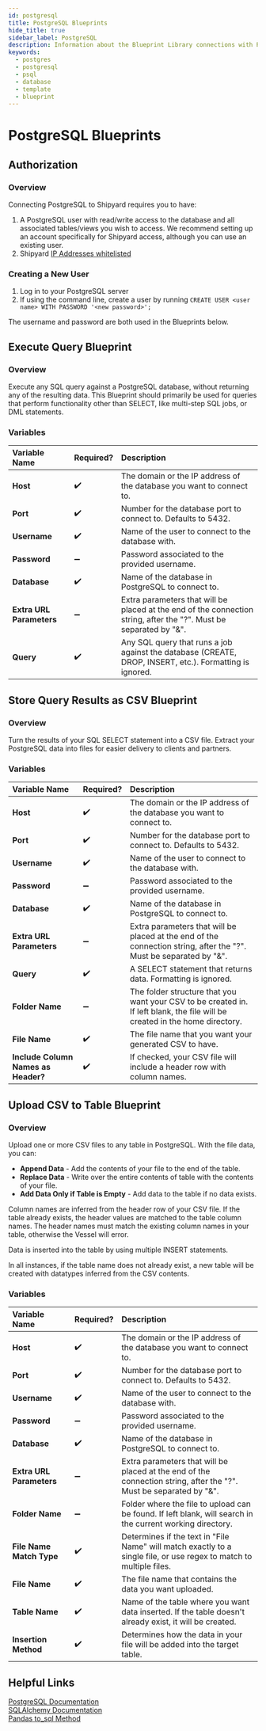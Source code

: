 ```yaml
---
id: postgresql
title: PostgreSQL Blueprints
hide_title: true
sidebar_label: PostgreSQL
description: Information about the Blueprint Library connections with PostgreSQL.
keywords:
  - postgres
  - postgresql
  - psql
  - database
  - template
  - blueprint
---
```


# PostgreSQL Blueprints

## Authorization

### Overview


Connecting PostgreSQL to Shipyard requires you to have:
1. A PostgreSQL user with read/write access to the database and all associated tables/views you wish to access. We recommend setting up an account specifically for Shipyard access, although you can use an existing user.
2. Shipyard [IP Addresses whitelisted](../faqs.md#how-can-shipyard-access-my-secure-database)

### Creating a New User

1. Log in to your PostgreSQL server  
2. If using the command line, create a user by running `CREATE USER <user name> WITH PASSWORD '<new password>';`  

The username and password are both used in the Blueprints below.

## Execute Query Blueprint

### Overview

Execute any SQL query against a PostgreSQL database, without returning any of the resulting data. This Blueprint should primarily be used for queries that perform functionality other than SELECT, like multi-step SQL jobs, or DML statements.

### Variables

| Variable Name | Required? | Description |
|:---|:---|:---|
| **Host** | ✔️ | The domain or the IP address of the database you want to connect to. |
| **Port** | ✔️ |  Number for the database port to connect to. Defaults to 5432. |
| **Username** | ✔️ |  Name of the user to connect to the database with. |
| **Password** | ➖ | Password associated to the provided username. |
| **Database** | ✔️ |  Name of the database in PostgreSQL to connect to. |
| **Extra URL Parameters** | ➖ | Extra parameters that will be placed at the end of the connection string, after the "?". Must be separated by "&". |
| **Query** | ✔️ | Any SQL query that runs a job against the database (CREATE, DROP, INSERT, etc.). Formatting is ignored. |

## Store Query Results as CSV Blueprint

### Overview

Turn the results of your SQL SELECT statement into a CSV file. Extract your PostgreSQL data into files for easier delivery to clients and partners.

### Variables

| Variable Name | Required? |Description |
|:---|:---|:---|
| **Host** | ✔️ | The domain or the IP address of the database you want to connect to. |
| **Port** | ✔️ | Number for the database port to connect to. Defaults to 5432. |
| **Username** | ✔️ | Name of the user to connect to the database with. |
| **Password** | ➖ | Password associated to the provided username. |
| **Database** | ✔️ | Name of the database in PostgreSQL to connect to. |
| **Extra URL Parameters** | ➖ | Extra parameters that will be placed at the end of the connection string, after the "?". Must be separated by "&". |
| **Query** | ✔️ | A SELECT statement that returns data. Formatting is ignored. |
| **Folder Name** | ➖ | The folder structure that you want your CSV to be created in. If left blank, the file will be created in the home directory. |
| **File Name** | ✔️ | The file name that you want your generated CSV to have. |
| **Include Column Names as Header?** | ✔️ | If checked, your CSV file will include a header row with column names. |

## Upload CSV to Table Blueprint

### Overview

Upload one or more CSV files to any table in PostgreSQL. With the file data, you can:
- **Append Data** - Add the contents of your file to the end of the table.
- **Replace Data** - Write over the entire contents of table with the contents of your file.
- **Add Data Only if Table is Empty** - Add data to the table if no data exists.

Column names are inferred from the header row of your CSV file. If the table already exists, the header values are matched to the table column names. The header names must match the existing column names in your table, otherwise the Vessel will error.

Data is inserted into the table by using multiple INSERT statements.

In all instances, if the table name does not already exist, a new table will be created with datatypes inferred from the CSV contents.

### Variables

| Variable Name | Required? | Description |
|:---|:---|:---|
| **Host** | ✔️ | The domain or the IP address of the database you want to connect to. |
| **Port** | ✔️ | Number for the database port to connect to. Defaults to 5432. |
| **Username** | ✔️ | Name of the user to connect to the database with. |
| **Password** | ➖ | Password associated to the provided username. |
| **Database** | ✔️ | Name of the database in PostgreSQL to connect to. |
| **Extra URL Parameters** | ➖ |Extra parameters that will be placed at the end of the connection string, after the "?". Must be separated by "&". |
| **Folder Name** | ➖ | Folder where the file to upload can be found. If left blank, will search in the current working directory.| |
| **File Name Match Type** | ✔️ | Determines if the text in "File Name" will match exactly to a single file, or use regex to match to multiple files. |
| **File Name** | ✔️ | The file name that contains the data you want uploaded. |
| **Table Name** | ✔️ | Name of the table where you want data inserted. If the table doesn't already exist, it will be created. |
| **Insertion Method** | ✔️ | Determines how the data in your file will be added into the target table. |

## Helpful Links

[PostgreSQL Documentation](https://www.postgresql.org/docs/12/index.html)  
[SQLAlchemy Documentation](https://docs.sqlalchemy.org/en/13/)  
[Pandas to_sql Method](https://pandas.pydata.org/pandas-docs/stable/reference/api/pandas.DataFrame.to_sql.html)  
